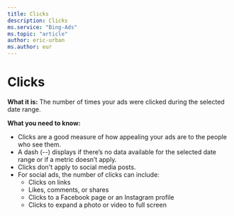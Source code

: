 ```yaml
---
title: Clicks
description: Clicks
ms.service: "Bing-Ads"
ms.topic: "article"
author: eric-urban
ms.author: eur
---
```


# Clicks

**What it is:**  The number of times your ads were clicked during the selected date range.

**What you need to know:**
- Clicks are a good measure of how appealing your ads are to the people who see them.
- A dash (--) displays if there’s no data available for the selected date range or if a metric doesn’t apply.
- Clicks don't apply to social media posts.
- For social ads, the number of clicks can include:
   - Clicks on links
   - Likes, comments, or shares
   - Clicks to a Facebook page or an Instagram profile
   - Clicks to expand a photo or video to full screen


